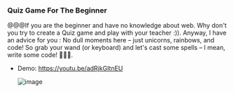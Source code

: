 ### Quiz Game For The Beginner
@@@If you are the beginner and have no knowledge about web. Why don't you try to create a Quiz game and play with your teacher :)). Anyway, I have an advice for you : No dull moments here – just unicorns, rainbows, and code! So grab your wand (or keyboard) and let's cast some spells – I mean, write some code! 🧙‍♂️✨.

- Demo: https://youtu.be/adRjkGItnEU
  
  ![image](https://github.com/Gianguyen1234/Quiz-game/assets/112406680/b17fc8f6-db81-40f8-9c2d-87e523f6567a)

